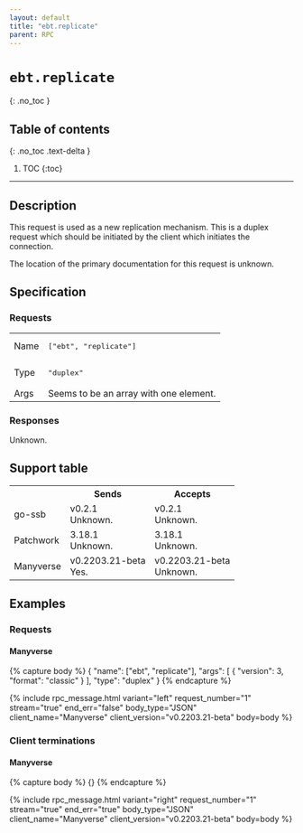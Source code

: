 ```yaml
---
layout: default
title: "ebt.replicate"
parent: RPC
---
```


# `ebt.replicate`
{: .no_toc }

## Table of contents
{: .no_toc .text-delta }

1. TOC
{:toc}

---

## Description

This request is used as a new replication mechanism. This is a duplex request
which should be initiated by the client which initiates the connection.

The location of the primary documentation for this request is unknown.

## Specification

### Requests

<table>

<tr>
    <td>
        Name
    </td>
    <td>
        <pre>["ebt", "replicate"]</pre>
    </td>
</tr>

<tr>
    <td>
        Type
    </td>
    <td>
        <pre>"duplex"</pre>
    </td>
</tr>

<tr>
    <td>
        Args
    </td>
    <td>
        Seems to be an array with one element.
    </td>
</tr>

</table>


### Responses

Unknown.

## Support table

<table class="support-table">
<tr>
    <th></th>
    <th>Sends</th>
    <th>Accepts</th>
</tr>

<tr>
    <td>
        go-ssb
    </td>
    <td class="version unknown">
        <div class="number">
            v0.2.1
        </div>
        <div class="note">
            Unknown.
        </div>
    </td>
    <td class="version unknown">
        <div class="number">
            v0.2.1
        </div>
        <div class="note">
            Unknown.
        </div>
    </td>
</tr>

<tr>
    <td>
        Patchwork
    </td>
    <td class="version unknown">
        <div class="number">
            3.18.1
        </div>
        <div class="note">
            Unknown.
        </div>
    </td>
    <td class="version unknown">
        <div class="number">
            3.18.1
        </div>
        <div class="note">
            Unknown.
        </div>
    </td>
</tr>

<tr>
    <td>
        Manyverse
    </td>
    <td class="version yes">
        <div class="number">
            v0.2203.21-beta
        </div>
        <div class="note">
            Yes.
        </div>
    </td>
    <td class="version unknown">
        <div class="number">
            v0.2203.21-beta
        </div>
        <div class="note">
            Unknown.
        </div>
    </td>
</tr>

</table>

## Examples

### Requests

#### Manyverse

{% capture body %}
{
    "name": ["ebt", "replicate"],
    "args": [
        {
            "version": 3,
            "format": "classic"
        }
    ],
    "type": "duplex"
}
{% endcapture %}

{% include rpc_message.html
    variant="left"
    request_number="1"
    stream="true"
    end_err="false"
    body_type="JSON"
    client_name="Manyverse"
    client_version="v0.2203.21-beta"
    body=body
%}

### Client terminations

#### Manyverse

{% capture body %}
{}
{% endcapture %}

{% include rpc_message.html
    variant="right"
    request_number="1"
    stream="true"
    end_err="true"
    body_type="JSON"
    client_name="Manyverse"
    client_version="v0.2203.21-beta"
    body=body
%}

